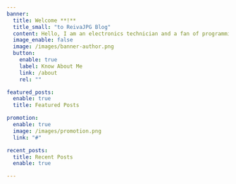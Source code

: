 ```yaml
---
banner:
  title: Welcome **!**
  title_small: "to ReivaJPG Blog"
  content: Hello, I am an electronics technician and a fan of programming. I created this website to share my work and hobbies...
  image_enable: false
  image: /images/banner-author.png
  button:
    enable: true
    label: Know About Me
    link: /about
    rel: ""

featured_posts:
  enable: true
  title: Featured Posts

promotion:
  enable: true
  image: /images/promotion.png
  link: "#"

recent_posts:
  title: Recent Posts
  enable: true

---
```

